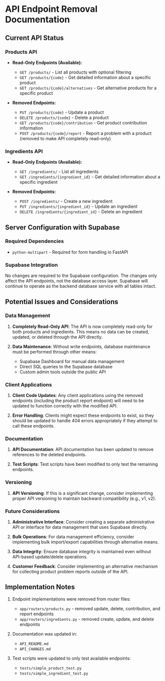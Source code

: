 # API Endpoint Removal Documentation

## Current API Status

### Products API
- **Read-Only Endpoints (Available):**
  - `GET /products/` - List all products with optional filtering
  - `GET /products/{code}` - Get detailed information about a specific product
  - `GET /products/{code}/alternatives` - Get alternative products for a specific product
  
- **Removed Endpoints:**
  - `PUT /products/{code}` - Update a product
  - `DELETE /products/{code}` - Delete a product
  - `GET /products/{code}/contribution` - Get product contribution information
  - `POST /products/{code}/report` - Report a problem with a product (removed to make API completely read-only)

### Ingredients API
- **Read-Only Endpoints (Available):**
  - `GET /ingredients/` - List all ingredients
  - `GET /ingredients/{ingredient_id}` - Get detailed information about a specific ingredient

- **Removed Endpoints:**
  - `POST /ingredients/` - Create a new ingredient
  - `PUT /ingredients/{ingredient_id}` - Update an ingredient
  - `DELETE /ingredients/{ingredient_id}` - Delete an ingredient

## Server Configuration with Supabase

### Required Dependencies
- `python-multipart` - Required for form handling in FastAPI

### Supabase Integration
No changes are required to the Supabase configuration. The changes only affect the API endpoints, not the database access layer. Supabase will continue to operate as the backend database service with all tables intact.

## Potential Issues and Considerations

### Data Management
1. **Completely Read-Only API**: The API is now completely read-only for both products and ingredients. This means no data can be created, updated, or deleted through the API directly.

2. **Data Maintenance**: Without write endpoints, database maintenance must be performed through other means:
   - Supabase Dashboard for manual data management
   - Direct SQL queries to the Supabase database
   - Custom admin tools outside the public API

### Client Applications
1. **Client Code Updates**: Any client applications using the removed endpoints (including the product report endpoint) will need to be updated to function correctly with the modified API.

2. **Error Handling**: Clients might expect these endpoints to exist, so they should be updated to handle 404 errors appropriately if they attempt to call these endpoints.

### Documentation
1. **API Documentation**: API documentation has been updated to remove references to the deleted endpoints.

2. **Test Scripts**: Test scripts have been modified to only test the remaining endpoints.

### Versioning
1. **API Versioning**: If this is a significant change, consider implementing proper API versioning to maintain backward compatibility (e.g., v1, v2).

### Future Considerations
1. **Administrative Interface**: Consider creating a separate administrative API or interface for data management that uses Supabase directly.

2. **Bulk Operations**: For data management efficiency, consider implementing bulk import/export capabilities through alternative means.

3. **Data Integrity**: Ensure database integrity is maintained even without API-based update/delete operations.

4. **Customer Feedback**: Consider implementing an alternative mechanism for collecting product problem reports outside of the API.

## Implementation Notes
1. Endpoint implementations were removed from router files:
   - `app/routers/products.py` - removed update, delete, contribution, and report endpoints
   - `app/routers/ingredients.py` - removed create, update, and delete endpoints

2. Documentation was updated in:
   - `API_README.md`
   - `API_CHANGES.md`

3. Test scripts were updated to only test available endpoints:
   - `tests/simple_product_test.py`
   - `tests/simple_ingredient_test.py` 